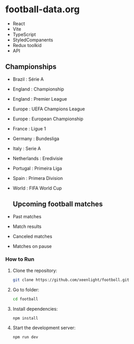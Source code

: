 # football-data.org

- React
- Vite
- TypeScript
- StyledCompanents
- Redux toolkid
- API

## Championships
- Brazil : Série A
- England : Championship
- England : Premier League
- Europe : UEFA Champions League
- Europe : European Championship
- France : Ligue 1
- Germany : Bundesliga
- Italy : Serie A
- Netherlands : Eredivisie
- Portugal : Primeira Liga
- Spain : Primera Division
- World : FIFA World Cup

  ## Upcoming football matches
- Past matches
- Match results
- Canceled matches
- Matches on pause

### How to Run

1. Clone the repository:

   ```bash
   git clone https://github.com/xeenlight/footboll.git

2. Go to folder:

   ```bash
   cd football

3. Install dependencies:

   ```bash
   npm install

4. Start the development server:
   ```bash
   npm run dev

